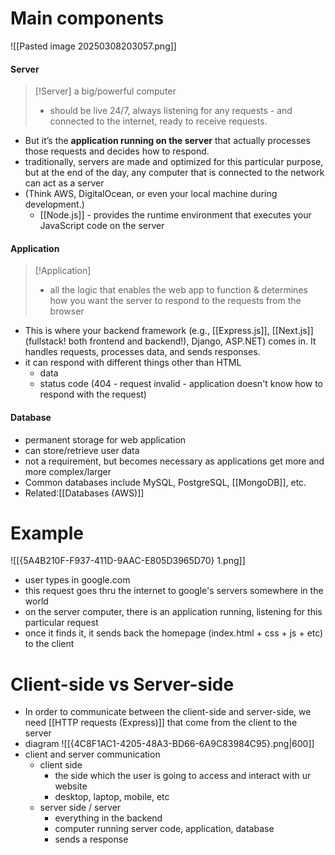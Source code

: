 # Main components
![[Pasted image 20250308203057.png]]
#### Server
>[!Server]
>a big/powerful computer
>- should be live 24/7, always listening for any requests - and connected to the internet, ready to receive requests.

- But it’s the **application running on the server** that actually processes those requests and decides how to respond.
- traditionally, servers are made and optimized for this particular purpose, but at the end of the day, any computer that is connected to the network can act as a server
- (Think AWS, DigitalOcean, or even your local machine during development.)
	- [[Node.js]] - provides the runtime environment that executes your JavaScript code on the server
#### Application
>[!Application]
>- all the logic that enables the web app to function & determines how you want the server to respond to the requests from the browser
- This is where your backend framework (e.g., [[Express.js]], [[Next.js]] (fullstack! both frontend and backend!), Django, ASP.NET) comes in. It handles requests, processes data, and sends responses.
- it can respond with different things other than HTML
	- data
	- status code (404 - request invalid - application doesn't know how to respond with the request)
#### Database
- permanent storage for web application
- can store/retrieve user data
- not a requirement, but becomes necessary as applications get more and more complex/larger 
- Common databases include MySQL, PostgreSQL, [[MongoDB]], etc.
- Related:[[Databases (AWS)]]

# Example
![[{5A4B210F-F937-411D-9AAC-E805D3965D70} 1.png]]
- user types in google.com
- this request goes thru the internet to google's servers somewhere in the world
- on the server computer, there is an application running, listening for this particular request
- once it finds it, it sends back the homepage (index.html + css + js + etc) to the client

# Client-side vs Server-side
- In order to communicate between the client-side and server-side, we need [[HTTP requests (Express)]] that come from the client to the server
- diagram
	![[{4C8F1AC1-4205-48A3-BD66-6A9C83984C95}.png|600]]
- client and server communication
	- client side
		- the side which the user is going to access and interact with ur website
		- desktop, laptop, mobile, etc
	- server side / server
		- everything in the backend
		- computer running server code, application, database
		- sends a response